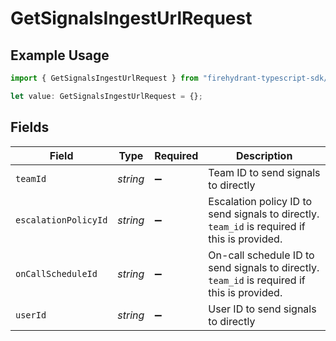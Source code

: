 # GetSignalsIngestUrlRequest

## Example Usage

```typescript
import { GetSignalsIngestUrlRequest } from "firehydrant-typescript-sdk/models/operations";

let value: GetSignalsIngestUrlRequest = {};
```

## Fields

| Field                                                                                        | Type                                                                                         | Required                                                                                     | Description                                                                                  |
| -------------------------------------------------------------------------------------------- | -------------------------------------------------------------------------------------------- | -------------------------------------------------------------------------------------------- | -------------------------------------------------------------------------------------------- |
| `teamId`                                                                                     | *string*                                                                                     | :heavy_minus_sign:                                                                           | Team ID to send signals to directly                                                          |
| `escalationPolicyId`                                                                         | *string*                                                                                     | :heavy_minus_sign:                                                                           | Escalation policy ID to send signals to directly. `team_id` is required if this is provided. |
| `onCallScheduleId`                                                                           | *string*                                                                                     | :heavy_minus_sign:                                                                           | On-call schedule ID to send signals to directly. `team_id` is required if this is provided.  |
| `userId`                                                                                     | *string*                                                                                     | :heavy_minus_sign:                                                                           | User ID to send signals to directly                                                          |
